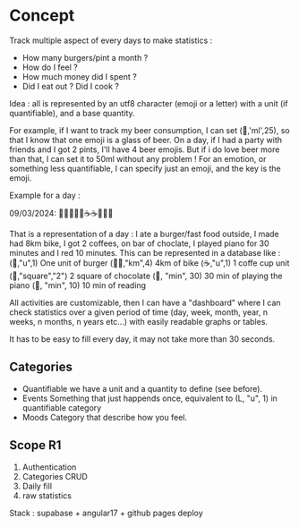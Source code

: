 # Concept 
Track multiple aspect of every days to make statistics :
- How many burgers/pint a month ?
- How do I feel ?
- How much money did I spent ?
- Did I eat out ? Did I cook ?

Idea : all is represented by an utf8 character (emoji or a letter) with a unit (if quantifiable), and a base quantity.

For example, if I want to track my beer consumption, I can set (🍺,'ml',25), so that I know that one emoji is a glass of beer.
On a day, if I had a party with friends and I got 2 pints, I'll have 4 beer emojis. But if i do love beer more than that, I can set it to 50ml without any problem !
For an emotion, or something less quantifiable, I can specify just an emoji, and the key is the emoji.

Example for a day :

09/03/2024:
🍔🚴‍♂️🚴‍♂️☕️☕️🍫🎹📖

That is a representation of a day : I ate a burger/fast food outside, I made had 8km bike, I got 2 coffees, on bar of choclate, I played piano for 30 minutes and I red 10 minutes.
This can be represented in a database like :
(🍔,"u",1) One unit of burger
(🚴‍♂️,"km",4) 4km of bike
(☕️,"u",1) 1 coffe cup unit
(🍫,"square","2") 2 square of chocolate
(🎹, "min", 30) 30 min of playing the piano
(📖, "min", 10) 10 min of reading

All activities are customizable, then I can have a "dashboard" where I can check statistics over a given period of time (day, week, month, year, n weeks, n months, n years etc...) with easily readable graphs or tables.

It has to be easy to fill every day, it may not take more than 30 seconds.

## Categories

* Quantifiable
we have a unit and a quantity to define (see before).
* Events
Something that just happends once, equivalent to (L, "u", 1) in quantifiable category
* Moods
Category that describe how you feel. 


## Scope R1
1) Authentication
2) Categories CRUD
3) Daily fill
4) raw statistics 

Stack : supabase + angular17 + github pages deploy